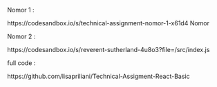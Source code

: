 <p>Nomor 1 :  </p>
https://codesandbox.io/s/technical-assignment-nomor-1-x61d4 Nomor 
<p>Nomor 2 : </p>
https://codesandbox.io/s/reverent-sutherland-4u8o3?file=/src/index.js


<p>full code :</p>
https://github.com/lisapriliani/Technical-Assigment-React-Basic
